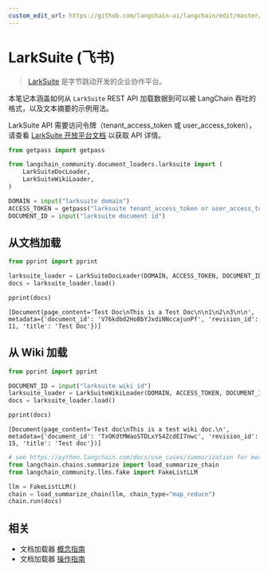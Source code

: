 ```yaml
---
custom_edit_url: https://github.com/langchain-ai/langchain/edit/master/docs/docs/integrations/document_loaders/larksuite.ipynb
---
```


# LarkSuite (飞书)

>[LarkSuite](https://www.larksuite.com/) 是字节跳动开发的企业协作平台。

本笔记本涵盖如何从 `LarkSuite` REST API 加载数据到可以被 LangChain 吞吐的格式，以及文本摘要的示例用法。

LarkSuite API 需要访问令牌（tenant_access_token 或 user_access_token），请查看 [LarkSuite 开放平台文档](https://open.larksuite.com/document) 以获取 API 详情。


```python
from getpass import getpass

from langchain_community.document_loaders.larksuite import (
    LarkSuiteDocLoader,
    LarkSuiteWikiLoader,
)

DOMAIN = input("larksuite domain")
ACCESS_TOKEN = getpass("larksuite tenant_access_token or user_access_token")
DOCUMENT_ID = input("larksuite document id")
```

## 从文档加载


```python
from pprint import pprint

larksuite_loader = LarkSuiteDocLoader(DOMAIN, ACCESS_TOKEN, DOCUMENT_ID)
docs = larksuite_loader.load()

pprint(docs)
```
```output
[Document(page_content='Test Doc\nThis is a Test Doc\n\n1\n2\n3\n\n', metadata={'document_id': 'V76kdbd2HoBbYJxdiNNccajunPf', 'revision_id': 11, 'title': 'Test Doc'})]
```

## 从 Wiki 加载


```python
from pprint import pprint

DOCUMENT_ID = input("larksuite wiki id")
larksuite_loader = LarkSuiteWikiLoader(DOMAIN, ACCESS_TOKEN, DOCUMENT_ID)
docs = larksuite_loader.load()

pprint(docs)
```
```output
[Document(page_content='Test doc\nThis is a test wiki doc.\n', metadata={'document_id': 'TxOKdtMWaoSTDLxYS4ZcdEI7nwc', 'revision_id': 15, 'title': 'Test doc'})]
```

```python
# see https://python.langchain.com/docs/use_cases/summarization for more details
from langchain.chains.summarize import load_summarize_chain
from langchain_community.llms.fake import FakeListLLM

llm = FakeListLLM()
chain = load_summarize_chain(llm, chain_type="map_reduce")
chain.run(docs)
```

## 相关

- 文档加载器 [概念指南](/docs/concepts/#document-loaders)
- 文档加载器 [操作指南](/docs/how_to/#document-loaders)
